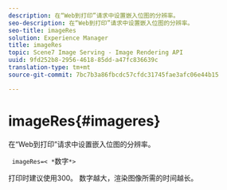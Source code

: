 ```yaml
---
description: 在“Web到打印”请求中设置嵌入位图的分辨率。
seo-description: 在“Web到打印”请求中设置嵌入位图的分辨率。
seo-title: imageRes
solution: Experience Manager
title: imageRes
topic: Scene7 Image Serving - Image Rendering API
uuid: 9fd252b8-2956-4618-85dd-a47fc836639c
translation-type: tm+mt
source-git-commit: 7bc7b3a86fbcdc57cfdc31745fae3afc06e44b15

---
```



# imageRes{#imageres}

在“Web到打印”请求中设置嵌入位图的分辨率。

` imageRes=< *`数字`*>`

打印时建议使用300。 数字越大，渲染图像所需的时间越长。
